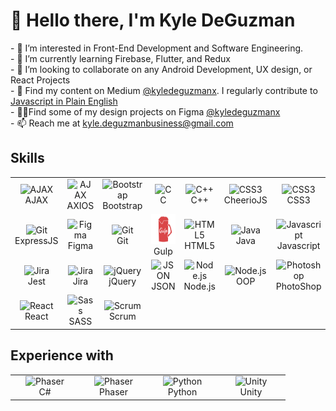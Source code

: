 <h1>👋 Hello there, I'm Kyle DeGuzman</h1>
- 👀 I’m interested in Front-End Development and Software Engineering. <br>
- 🌱 I’m currently learning Firebase, Flutter, and Redux <br>
- 💞️ I’m looking to collaborate on any Android Development, UX design, or React Projects  <br>
- 🔎 Find my content on  Medium <a href="https://medium.com/@kyledeguzmanx">@kyledeguzmanx</a>. I regularly contribute to <a href="https://javascript.plainenglish.io/">Javascript in Plain English </a>  <br>
- 🧑‍🎨Find some of my design projects on Figma <a href="https://www.figma.com/@kyledeguzmanx">@kyledeguzmanx</a> <br>
- 📫 Reach me at <a href="mailto:kyle.deguzmanbusiness@gmail.com">kyle.deguzmanbusiness@gmail.com</a>
<h2> Skills </h2>
<table align="center">
  <tr>
    <td align="center" width="96">
        <img src="https://miro.medium.com/max/400/1*BBYoIy6qy2jmBtOMJx7Ndw.png" width="48" height="48" alt="AJAX" title="AJAX"/>
      <br>AJAX
    </td>
    <td align="center" width="96">
        <img src="https://user-images.githubusercontent.com/8939680/57233882-20344080-6fe5-11e9-9086-d20a955bed59.png" width="48" height="48" alt="AJAX" title="AXIOS"/>
      <br>AXIOS
    </td>
     <td align="center" width="96">
        <img src="https://cdn.worldvectorlogo.com/logos/bootstrap-4.svg" width="48" height="48" alt="Bootstrap" title="Bootstrap" />
      <br>Bootstrap
    </td>
    <td align="center" width="96">
        <img src="https://upload.wikimedia.org/wikipedia/commons/thumb/1/18/C_Programming_Language.svg/1200px-C_Programming_Language.svg.png" width="48" height="48" alt="C" title="C Language"/>
      <br>C
    </td>
    <td align="center" width="96">
        <img src="https://brandslogos.com/wp-content/uploads/thumbs/c-logo-vector.svg" width="48" height="48" alt="C++" title="C++ Language"/>
      <br>C++
    </td>
    <td align="center" width="96">
        <img src="https://cdn.freebiesupply.com/logos/thumbs/2x/npm-logo.png" width="48" height="48" alt="CSS3" title="CheerioJs"/>
      <br>CheerioJS
    </td>
    <td align="center" width="96">
        <img src="https://upload.wikimedia.org/wikipedia/commons/thumb/6/62/CSS3_logo.svg/240px-CSS3_logo.svg.png" width="48" height="48" alt="CSS3" title="Cascading Stylesheets"/>
      <br>CSS3
    </td>
  </tr>
  
  <tr>
    <td align="center" width="96">
        <img src="https://pngimage.net/wp-content/uploads/2018/05/express-js-png-5.png" width="48" height="48" alt="Git" title="Express" />
      <br>ExpressJS
    </td>
    <td align="center" width="96">
        <img src="https://seeklogo.com/images/F/figma-logo-E4E21D3AEA-seeklogo.com.png" width="48" height="48" alt="Figma" title="Figma" />
      <br>Figma
    </td>
    <td align="center" width="96">
        <img src="https://upload.wikimedia.org/wikipedia/commons/thumb/3/3f/Git_icon.svg/1200px-Git_icon.svg.png" width="48" height="48" alt="Git" title="Git Version Control System" />
      <br>Git
    </td>
    <td align="center" width="96">
        <img src="https://raw.githubusercontent.com/gulpjs/artwork/master/community/logo-2021/community.png" width="48" height="48" alt="Gulp" title="GulpJs"/>
      <br>Gulp
    </td>
      <td align="center" width="96">
        <img src="https://upload.wikimedia.org/wikipedia/commons/thumb/3/38/HTML5_Badge.svg/1024px-HTML5_Badge.svg.png" width="48" height="48" alt="HTML5" title="Semantic HTML"/>
      <br>HTML5
    </td>
    <td align="center" width="96">
        <img src="https://brandslogos.com/wp-content/uploads/images/large/java-logo-1.png" width="48" height="48" alt="Java" title="Java Language" />
      <br>Java
    </td>
        <td align="center" width="96">
        <img src="https://www.seekpng.com/png/full/80-803501_javascript-logo-logo-de-java-script-png.png" width="48" height="48" alt="Javascript" title="Javascript(ES6)"/>
      <br>Javascript
    </td>
  </tr>
  <tr> <!--ROW----------------------------------------------------------------------------->
    <td align="center" width="96">
        <img src="https://iconape.com/wp-content/png_logo_vector/jest-logo.png" width="48" height="48" alt="Jira" title="Jest Unit Testing"/>
      <br>Jest
    </td>
    <td align="center" width="96">
        <img src="https://symphony.com/wp-content/uploads/2020/12/sd-integrations-logo-jira.png" width="48" height="48" alt="Jira" title="Jira Project Management"/>
      <br>Jira
    </td>
      <td align="center" width="96">
        <img src="https://logodix.com/logo/941103.png" width="48" height="48" alt="jQuery" title="jQuery" />
      <br>jQuery
    </td>
     <td align="center" width="96">
        <img src="https://cdn.iconscout.com/icon/free/png-256/json-file-1-504451.png" width="48" height="48" alt="JSON" title="JSON" />
      <br>JSON
    </td>
    <td align="center" width="96">
        <img src="https://icons-for-free.com/iconfiles/png/512/install+javascript+js+node+npm+tools+icon-1320165731324625592.png" width="48" height="48" alt="Node.js" title="Node.js" />
      <br>Node.js
    </td>
    <td align="center" width="96">
        <img src="https://i.pinimg.com/originals/45/03/98/450398f4ff10d0253602b6a6d99419ed.png" width="48" height="48" alt="Node.js" title="Object-Oriented Programming"/>
      <br>OOP
    </td>
    <td align="center" width="96">
      <img src="https://brandslogos.com/wp-content/uploads/images/large/adobe-photoshop-cs4-logo.png" width="48" height="48" alt="Photoshop" title="Adobe Photoshop">
      <br>PhotoShop
    </td>
  </tr>
  <tr>
    <td align="center" width="96">
      <img src="https://cdn4.iconfinder.com/data/icons/logos-3/600/React.js_logo-512.png" width="48" height="48" alt="React" title="React Framework">
      <br>React
    </td>
    <td align="center" width="96">
        <img src="https://cdn3.iconfinder.com/data/icons/logos-and-brands-adobe/512/288_Sass-512.png" width="48" height="48" alt="Sass" title="SASS PreProcessor"/>
      <br>SASS
    </td>
        <td align="center" width="96">
        <img src="https://pluralsight2.imgix.net/paths/images/scrum-a5c44d8364.png" width="48" height="48" alt="Scrum" title="Scrum/Agile Methodologies" />
      <br>Scrum
    </td>
  </tr>
  </table>
  
  <h2> Experience with </h2>
  <table align="center">
    <tr>
      <td align="center" width="96">
        <img src="https://upload.wikimedia.org/wikipedia/commons/4/4f/Csharp_Logo.png" width="48" height="48" alt="Phaser" title="Phaser"/>
        <br>C#
     </td>
      <td align="center" width="96">
        <img src="https://phaser.io/images/logo/logo-download-vector.png" width="48" height="48" alt="Phaser" title="Phaser"/>
        <br>Phaser
     </td>
      <td align="center" width="96">
        <img src="https://versioneye.files.wordpress.com/2013/05/foto1_python-logo-glassy.png" width="48" height="48" alt="Python" title="Python"/>
        <br>Python
     </td>
      <td align="center" width="96">
        <img src="https://gamingshogun.com/wp-content/uploads/2012/11/unityLogo.png" width="48" height="48" alt="Unity" title="Unity"/>
        <br>Unity
     </td>
    </tr>
  
  </table>
<!---
kyledeguzmanx/kyledeguzmanx is a ✨ special ✨ repository because its `README.md` (this file) appears on your GitHub profile.
You can click the Preview link to take a look at your changes.
--->
